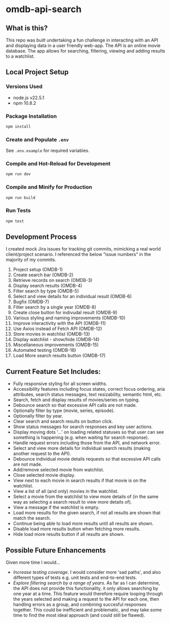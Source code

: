# omdb-api-search

## What is this?

This repo was built undertaking a fun challenge in interacting with an API and displaying data in a user friendly web-app. The API is an online movie database. The app allows for searching, filtering, viewing and adding results to a watchlist.

## Local Project Setup

### Versions Used

- node.js v22.5.1
- npm 10.8.2

### Package Installation

```sh
npm install
```

### Create and Populate `.env`

See `.env.example` for required variables.

### Compile and Hot-Reload for Development

```sh
npm run dev
```

### Compile and Minify for Production

```sh
npm run build
```

### Run Tests

```sh
npm test
```

## Development Process

I created mock Jira issues for tracking git commits, mimicking a real world client/project scenario. I referenced the below "issue numbers" in the majority of my commits.

1. Project setup (OMDB-1)
2. Create search bar (OMDB-2)
3. Retrieve records on search (OMDB-3)
4. Display search results (OMDB-4)
5. Filter search by type (OMDB-5)
6. Select and view details for an individual result (OMDB-6)
7. Bugfix (OMDB-7)
8. Filter search by a single year (OMDB-8)
9. Create close button for indivudal result (OMDB-9)
10. Various styling and naming improvements (OMDB-10)
11. Improve interactivity with the API (OMDB-11)
12. Use Axios instead of Fetch API (OMDB-12)
13. Store movies in watchlist (OMDB-13)
14. Display watchlist - show/hide (OMDB-14)
15. Miscellaneous improvements (OMDB-15)
16. Automated testing (OMDB-16)
17. Load More search results button (OMDB-17)

## Current Feature Set Includes:

- Fully responsive styling for all screen widths.
- Accessibility features including focus states, correct focus ordering, aria attributes, search status messages, text resizability, semantic html, etc.
- Search, fetch and display results of movies/series on typing.
- Debounce search so that excessive API calls are not made.
- Optionally filter by type (movie, series, episode).
- Optionally filter by year.
- Clear search and search results on button click.
- Show status messages for search responses and key user actions.
- Display moving dots '...' on loading related statuses so that user can see something is happening (e.g. when waiting for search response).
- Handle request errors including those from the API, and network error.
- Select and view more details for individual search results (making another request to the API).
- Debounce individual movie details requests so that excessive API calls are not made.
- Add/remove selected movie from watchlist.
- Close selected movie display.
- View next to each movie in search results if that movie is on the watchlist.
- View a list of all (and only) movies in the watchlist.
- Select a movie from the watchlist to view more details of (in the same way as selecting a search result to view more details of).
- View a message if the watchlist is empty.
- Load more results for the given search, if not all results are shown that match the search.
- Continue being able to load more results until all results are shown.
- Disable load more results button when fetching more results.
- Hide load more results button if all results are shown.

## Possible Future Enhancements

Given more time I would...

- _Increase testing coverage_. I would consider more 'sad paths', and also different types of tests e.g. unit tests and end-to-end tests.
- _Explore filtering search by a range of years_. As far as I can determine, the API does not provide this functionality, it only allows searching by one year at a time. This feature would therefore require looping through the years selected and making a request to the API for each one, then handling errors as a group, and combining succesful responses together. This could be inefficient and problematic, and may take some time to find the most ideal approach (and could still be flawed).
